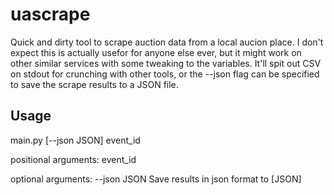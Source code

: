 # uascrape

Quick and dirty tool to scrape auction data from a local aucion place. I don't expect this is actually usefor for anyone else ever, but it might work on other similar services with some tweaking to the variables. It'll spit out CSV on stdout for crunching with other tools, or the --json flag can be specified to save the scrape results to a JSON file.

## Usage

main.py [--json JSON] event_id

positional arguments:
  event_id

optional arguments:
  --json JSON  Save results in json format to [JSON]
